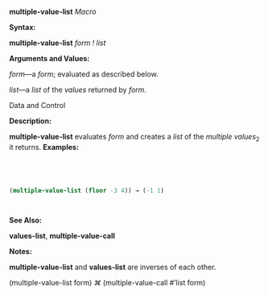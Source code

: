 **multiple-value-list** *Macro* 



**Syntax:** 



**multiple-value-list** *form ! list* 



**Arguments and Values:** 



*form*—a *form*; evaluated as described below. 



*list*—a *list* of the *values* returned by *form*. 



Data and Control 



 



 



**Description:** 



**multiple-value-list** evaluates *form* and creates a *list* of the *multiple values*<sub>2</sub> it returns. **Examples:**
```lisp
 



(multiple-value-list (floor -3 4)) → (-1 1) 




```
**See Also:** 



**values-list**, **multiple-value-call** 



**Notes:** 



**multiple-value-list** and **values-list** are inverses of each other. 



(multiple-value-list form) *⌘* (multiple-value-call #’list form) 



